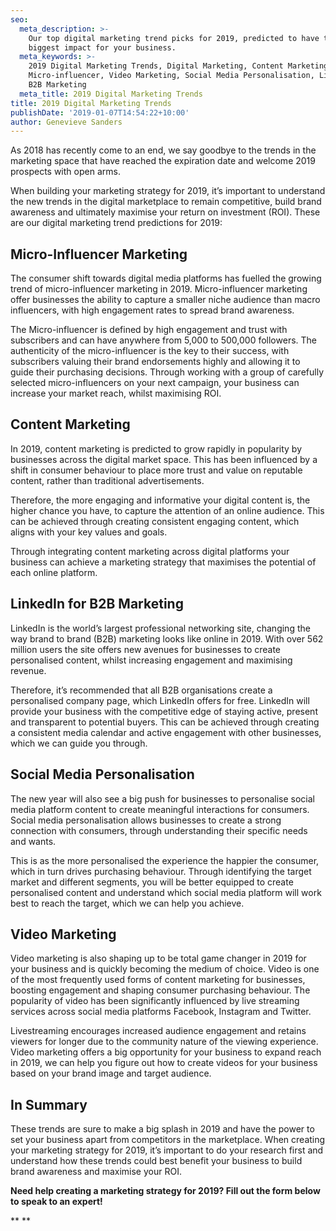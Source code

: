 ```yaml
---
seo:
  meta_description: >-
    Our top digital marketing trend picks for 2019, predicted to have the
    biggest impact for your business.
  meta_keywords: >-
    2019 Digital Marketing Trends, Digital Marketing, Content Marketing,
    Micro-influencer, Video Marketing, Social Media Personalisation, LinkedIn
    B2B Marketing 
  meta_title: 2019 Digital Marketing Trends
title: 2019 Digital Marketing Trends
publishDate: '2019-01-07T14:54:22+10:00'
author: Genevieve Sanders
---
```

As 2018 has recently come to an end, we say goodbye to the trends in the marketing space that have reached the expiration date and welcome 2019 prospects with open arms. 

When building your marketing strategy for 2019, it’s important to understand the new trends in the digital marketplace to remain competitive, build brand awareness and ultimately maximise your return on investment (ROI). These are our digital marketing trend predictions for 2019:

## Micro-Influencer Marketing

The consumer shift towards digital media platforms has fuelled the growing trend of micro-influencer marketing in 2019. Micro-influencer marketing offer businesses the ability to capture a smaller niche audience than macro influencers, with high engagement rates to spread brand awareness.

 The Micro-influencer is defined by high engagement and trust with subscribers and can have anywhere from 5,000 to 500,000 followers. The authenticity of the micro-influencer is the key to their success, with subscribers valuing their brand endorsements highly and allowing it to guide their purchasing decisions. Through working with a group of carefully selected micro-influencers on your next campaign, your business can increase your market reach, whilst maximising ROI.   

## Content Marketing

In 2019, content marketing is predicted to grow rapidly in popularity by businesses across the digital market space.  This has been influenced by a shift in consumer behaviour to place more trust and value on reputable content, rather than traditional advertisements. 

Therefore, the more engaging and informative your digital content is, the higher chance you have, to capture the attention of an online audience. This can be achieved through creating consistent engaging content, which aligns with your key values and goals. 

Through integrating content marketing across digital platforms your business can achieve a marketing strategy that maximises the potential of each online platform. 

## LinkedIn for B2B Marketing

LinkedIn is the world’s largest professional networking site, changing the way brand to brand (B2B) marketing looks like online in 2019. With over 562 million users the site offers new avenues for businesses to create personalised content, whilst increasing engagement and maximising revenue. 

Therefore, it’s recommended that all B2B organisations create a personalised company page, which LinkedIn offers for free. LinkedIn will provide your business with the competitive edge of staying active, present and transparent to potential buyers. This can be achieved through creating a consistent media calendar and active engagement with other businesses, which we can guide you through.  

## Social Media Personalisation

The new year will also see a big push for businesses to personalise social media platform content to create meaningful interactions for consumers. Social media personalisation allows businesses to create a strong connection with consumers, through understanding their specific needs and wants. 

This is as the more personalised the experience the happier the consumer, which in turn drives purchasing behaviour. Through identifying the target market and different segments, you will be better equipped to create personalised content and understand which social media platform will work best to reach the target, which we can help you achieve.

## Video Marketing

Video marketing is also shaping up to be total game changer in 2019 for your business and is quickly becoming the medium of choice. Video is one of the most frequently used forms of content marketing for businesses, boosting engagement and shaping consumer purchasing behaviour. The popularity of video has been significantly influenced by live streaming services across social media platforms Facebook, Instagram and Twitter. 

Livestreaming encourages increased audience engagement and retains viewers for longer due to the community nature of the viewing experience.  Video marketing offers a big opportunity for your business to expand reach in 2019, we can help you figure out how to create videos for your business based on your brand image and target audience. 

## In Summary

These trends are sure to make a big splash in 2019 and have the power to set your business apart from competitors in the marketplace. When creating your marketing strategy for 2019, it’s important to do your research first and understand how these trends could best benefit your business to build brand awareness and maximise your ROI. 

**Need help creating a marketing strategy for 2019? 
Fill out the form below to speak to an expert!**

\*\*
\*\*
